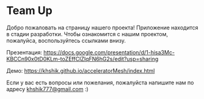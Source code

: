 # Team Up

Добро пожаловать на страницу нашего проекта! Приложение находится в стадии разработки. Чтобы ознакомится с нашим проектом, пожалуйса, воспользуйтесь ссылками внизу.

Презентация: https://docs.google.com/presentation/d/1-hisa3Mc-KBCCn90x0tD0KLm-toZEffCIZIqFN6hG2s/edit?usp=sharing

Демо: https://khshik.github.io/acceleratorMesh/index.html

Если у вас есть вопросы или пожелания, пожалуйста напишите нам по адресу khshik777@gmail.com :)
